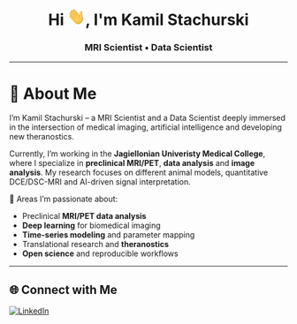 <h1 align="center">Hi <img src="https://raw.githubusercontent.com/tushev/tushev/main/assets/icons/_hi.gif" width="32" height="32">, I'm Kamil Stachurski</h1>
<h3 align="center">MRI Scientist • Data Scientist</h3>


---

# 💫 About Me

I’m Kamil Stachurski – a MRI Scientist and a Data Scientist deeply immersed in the intersection of medical imaging, artificial intelligence and developing new theranostics.

Currently, I’m working in the **Jagiellonian Univeristy Medical College**, where I specialize in **preclinical MRI/PET**, **data analysis** and **image analysis**. My research focuses on different animal models, quantitative DCE/DSC-MRI and AI-driven signal interpretation.

🧠 Areas I’m passionate about:
- Preclinical **MRI/PET data analysis**
- **Deep learning** for biomedical imaging
- **Time-series modeling** and parameter mapping
- Translational research and **theranostics**
- **Open science** and reproducible workflows
  

---

## 🌐 Connect with Me

[![LinkedIn](https://img.shields.io/badge/LinkedIn-%230077B5.svg?logo=linkedin&logoColor=white)](https://www.linkedin.com/in/kamroki/)  


